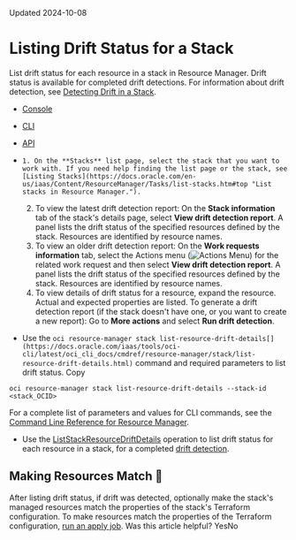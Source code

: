 Updated 2024-10-08
# Listing Drift Status for a Stack
List drift status for each resource in a stack in Resource Manager. Drift status is available for completed drift detections.
For information about drift detection, see [Detecting Drift in a Stack](https://docs.oracle.com/en-us/iaas/Content/ResourceManager/Tasks/detect-drift.htm#top "Detect drift in a stack in Resource Manager. Drift is the difference between the actual, real-world state of your infrastructure and the stack's last executed configuration.").
  * [Console](https://docs.oracle.com/en-us/iaas/Content/ResourceManager/Tasks/list-drift.htm)
  * [CLI](https://docs.oracle.com/en-us/iaas/Content/ResourceManager/Tasks/list-drift.htm)
  * [API](https://docs.oracle.com/en-us/iaas/Content/ResourceManager/Tasks/list-drift.htm)


  *     1. On the **Stacks** list page, select the stack that you want to work with. If you need help finding the list page or the stack, see [Listing Stacks](https://docs.oracle.com/en-us/iaas/Content/ResourceManager/Tasks/list-stacks.htm#top "List stacks in Resource Manager.").
    2. To view the latest drift detection report: On the **Stack information** tab of the stack's details page, select **View drift detection report**. 
A panel lists the drift status of the specified resources defined by the stack. Resources are identified by resource names.
    3. To view an older drift detection report: On the **Work requests information** tab, select the Actions menu (![Actions Menu](https://docs.oracle.com/en-us/iaas/Content/libraries/global-images/actions-menu.png)) for the related work request and then select **View drift detection report**.
A panel lists the drift status of the specified resources defined by the stack. Resources are identified by resource names.
    4. To view details of drift status for a resource, expand the resource.
Actual and expected properties are listed.
To generate a drift detection report (if the stack doesn't have one, or you want to create a new report): Go to **More actions** and select **Run drift detection**.
  * Use the `oci resource-manager stack list-resource-drift-details[](https://docs.oracle.com/iaas/tools/oci-cli/latest/oci_cli_docs/cmdref/resource-manager/stack/list-resource-drift-details.html)` command and required parameters to list drift status.
Copy
```
oci resource-manager stack list-resource-drift-details --stack-id <stack_OCID>
```

For a complete list of parameters and values for CLI commands, see the [Command Line Reference for Resource Manager](https://docs.oracle.com/iaas/tools/oci-cli/latest/oci_cli_docs/cmdref/resource-manager.html).
  * Use the [ListStackResourceDriftDetails](https://docs.oracle.com/iaas/api/#/en/resourcemanager/latest/StackResourceDriftSummary/ListStackResourceDriftDetails) operation to list drift status for each resource in a stack, for a completed [drift detection](https://docs.oracle.com/en-us/iaas/Content/ResourceManager/Tasks/detect-drift.htm#top "Detect drift in a stack in Resource Manager. Drift is the difference between the actual, real-world state of your infrastructure and the stack's last executed configuration.").


## Making Resources Match 🔗 
After listing drift status, if drift was detected, optionally make the stack's managed resources match the properties of the stack's Terraform configuration.
To make resources match the properties of the Terraform configuration, [run an apply job](https://docs.oracle.com/en-us/iaas/Content/ResourceManager/Tasks/create-job-apply.htm#top "Create an apply job in Resource Manager.").
Was this article helpful?
YesNo


